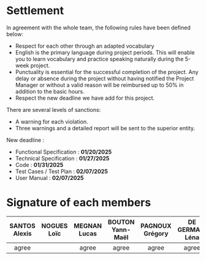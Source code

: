 # Settlement

In agreement with the whole team, the following rules have been defined below:

- Respect for each other through an adapted vocabulary
- English is the primary language during project periods. This will enable you to learn vocabulary and practice speaking naturally during the 5-week project.
- Punctuality is essential for the successful completion of the project. Any delay or absence during the project without having notified the Project Manager or without a valid reason will be reimbursed up to 50% in addition to the basic hours.
- Respect the new deadline we have add for this project.

There are several levels of sanctions:

- A warning for each violation.
- Three warnings and a detailed report will be sent to the superior entity.
  
New deadline :

- Functional Specification : **01/20/2025**
- Technical Specification : **01/27/2025**
- Code : **01/31/2025**
- Test Cases / Test Plan : **02/07/2025**
- User Manual : **02/07/2025**

# Signature of each members

|SANTOS Alexis| NOGUES Loïc | MEGNAN Lucas | BOUTON Yann-Maël | PAGNOUX Grégory | DE GERMAIN Léna |
|:-:|:-:|:-:|:-:|:-:|:-:|
|agree||agree|agree|agree|agree|
